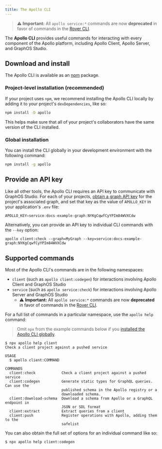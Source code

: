 ```yaml
---
title: The Apollo CLI
---
```


> ⚠️ **Important:** All `apollo service:*` commands are now **deprecated** in favor of commands in the [Rover CLI](/rover/).

The **Apollo CLI** provides useful commands for interacting with every component of the Apollo platform, including Apollo Client, Apollo Server, and GraphOS Studio.

## Download and install

The Apollo CLI is available as an [npm](https://www.npmjs.com/get-npm) package.

### Project-level installation (recommended)

If your project uses `npm`, we recommend installing the Apollo CLI locally by adding it to your project's `devDependencies`, like so:

```bash
npm install -D apollo
```

This helps make sure that all of your project's collaborators have the same version of the CLI installed.

### Global installation

You can install the CLI globally in your development environment with the following command:

```bash
npm install -g apollo
```

## Provide an API key

Like all other tools, the Apollo CLI requires an API key to communicate with GraphOS Studio. For each of your projects, [obtain a graph API key](/graphos/api-keys/#graph-api-keys) for the project's associated graph, and set that key as the value of `APOLLO_KEY` in your application's `.env` file:

```js title=".env"
APOLLO_KEY=service:docs-example-graph:NYKgCqwfCyYPIm84WVXCdw
```

Alternatively, you can provide an API key to individual CLI commands with the `--key` option:

```
apollo client:check --graph=MyGraph --key=service:docs-example-graph:NYKgCqwfCyYPIm84WVXCdw
```

## Supported commands

Most of the Apollo CLI's commands are in the following namespaces:

- `client` (such as `apollo client:codegen`) for interactions involving Apollo Client and GraphOS Studio
- `service` (such as `apollo service:check`) for interactions involving Apollo Server and GraphOS Studio
  - ⚠️ **Important:** All `apollo service:*` commands are now **deprecated** in favor of commands in the [Rover CLI](/rover/).

For a full list of commands in a particular namespace, use the `apollo help` command:

> Omit `npx` from the example commands below if you [installed the Apollo CLI globally](#global-installation).

```
$ npx apollo help client
Check a client project against a pushed service

USAGE
  $ apollo client:COMMAND

COMMANDS
  client:check            Check a client project against a pushed service
  client:codegen          Generate static types for GraphQL queries. Can use the
                          published schema in the Apollo registry or a
                          downloaded schema.
  client:download-schema  Download a schema from Apollo or a GraphQL endpoint in
                          JSON or SDL format
  client:extract          Extract queries from a client
  client:push             Register operations with Apollo, adding them to the
                          safelist
```

You can also obtain the full set of options for an individual command like so:

```
$ npx apollo help client:codegen
```
